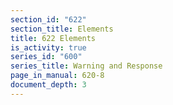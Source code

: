 ```yaml
---
section_id: "622"
section_title: Elements
title: 622 Elements
is_activity: true
series_id: "600"
series_title: Warning and Response
page_in_manual: 620-8
document_depth: 3
---
```

